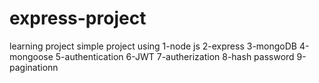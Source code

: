 # express-project
learning project
simple project using 
1-node js
2-express
3-mongoDB
4-mongoose
5-authentication
6-JWT
7-autherization
8-hash password
9-paginationn

